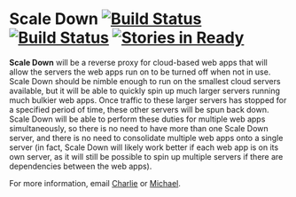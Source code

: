Scale Down [![Build Status](https://drone.io/github.com/stuphlabs/pullcord/status.png)](https://drone.io/github.com/stuphlabs/pullcord/latest) [![Build Status](https://travis-ci.org/stuphlabs/pullcord.svg)](https://travis-ci.org/stuphlabs/pullcord) [![Stories in Ready](https://badge.waffle.io/stuphlabs/pullcord.png?label=ready&title=Ready)](https://waffle.io/stuphlabs/pullcord)
==========


**Scale Down** will be a reverse proxy for cloud-based web apps that will allow the servers the web apps run on to be turned off when not in use. Scale Down should be nimble enough to run on the smallest cloud servers available, but it will be able to quickly spin up much larger servers running much bulkier web apps. Once traffic to these larger servers has stopped for a specified period of time, these other servers will be spun back down. Scale Down will be able to perform these duties for multiple web apps simultaneously, so there is no need to have more than one Scale Down server, and there is no need to consolidate multiple web apps onto a single server (in fact, Scale Down will likely work better if each web app is on its own server, as it will still be possible to spin up multiple servers if there are dependencies between the web apps).

For more information, email [Charlie](mailto://charlie@stuphlabs.com) or [Michael](mailto://michael@stuphlabs.com).
